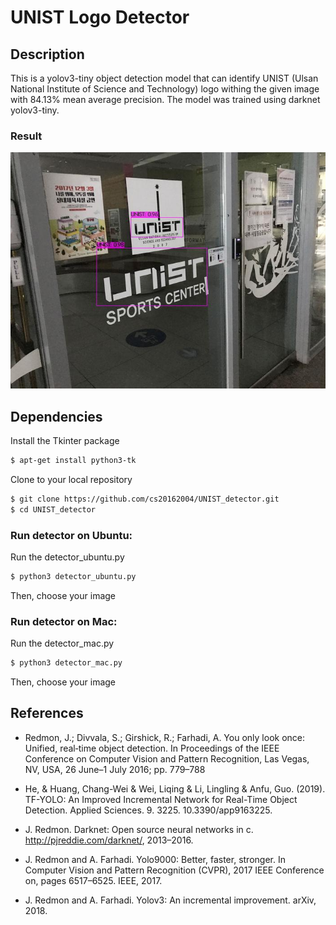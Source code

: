 # UNIST Logo Detector

## Description
This is a yolov3-tiny object detection model that can identify UNIST (Ulsan National Institute of Science and Technology) logo withing the given image with 84.13% mean average precision. The model was trained using darknet yolov3-tiny. 
### Result
![Darknet Logo](https://raw.githubusercontent.com/cs20162004/UNIST_detector/main/images/output2.jpg)

## Dependencies
Install the Tkinter package
```sh
$ apt-get install python3-tk
```
Clone to your local repository 
```sh
$ git clone https://github.com/cs20162004/UNIST_detector.git
$ cd UNIST_detector
```
### Run detector on Ubuntu:

Run the detector_ubuntu.py
```sh
$ python3 detector_ubuntu.py
```
Then, choose your image

### Run detector on Mac:

Run the detector_mac.py
```sh
$ python3 detector_mac.py
```
Then, choose your image

## References

- Redmon, J.; Divvala, S.; Girshick, R.; Farhadi, A. You only look once: Unified, real‐time object detection. In
Proceedings of the IEEE Conference on Computer Vision and Pattern Recognition, Las Vegas, NV, USA,
26 June–1 July 2016; pp. 779–788

- He, & Huang, Chang-Wei & Wei, Liqing & Li, Lingling & Anfu, Guo. (2019). TF-YOLO: An Improved Incremental Network for Real-Time Object Detection. Applied Sciences. 9. 3225. 10.3390/app9163225.

- J. Redmon. Darknet: Open source neural networks in c.
http://pjreddie.com/darknet/, 2013–2016.

- J. Redmon and A. Farhadi. Yolo9000: Better, faster, stronger.
In Computer Vision and Pattern Recognition (CVPR), 2017
IEEE Conference on, pages 6517–6525. IEEE, 2017.

- J. Redmon and A. Farhadi. Yolov3: An incremental improvement. arXiv, 2018.
